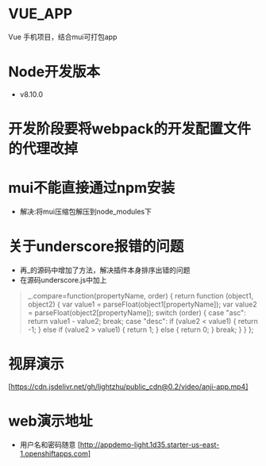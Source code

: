 # VUE_APP
Vue 手机项目，结合mui可打包app
# Node开发版本
* v8.10.0

# 开发阶段要将webpack的开发配置文件的代理改掉

# mui不能直接通过npm安装
* 解决:将mui压缩包解压到node_modules下

# 关于underscore报错的问题
* 再_的源码中增加了方法，解决插件本身排序出错的问题
* 在源码underscore.js中加上
>  _.compare=function(propertyName, order) {
    return function (object1, object2) {
      var value1 = parseFloat(object1[propertyName]);
      var value2 = parseFloat(object2[propertyName]);
      switch (order) {
        case "asc":
          return value1 - value2;
          break;
        case "desc":
          if (value2 < value1) {
            return -1;
          } else if (value2 > value1) {
            return 1;
          } else {
            return 0;
          }
          break;
      }
    }
  };
# 视屏演示
[https://cdn.jsdelivr.net/gh/lightzhu/public_cdn@0.2/video/anji-app.mp4]
# web演示地址
* 用户名和密码随意
[http://appdemo-light.1d35.starter-us-east-1.openshiftapps.com]

